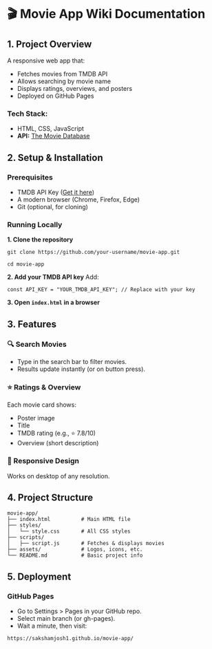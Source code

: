 # 🎬 Movie App Wiki Documentation

## 1. Project Overview

A responsive web app that:
* Fetches movies from TMDB API
* Allows searching by movie name
* Displays ratings, overviews, and posters
* Deployed on GitHub Pages

### Tech Stack:

* HTML, CSS, JavaScript
* **API:** [The Movie Database](https://www.themoviedb.org/)

## 2. Setup & Installation

### Prerequisites

* TMDB API Key ([Get it here](https://www.themoviedb.org/settings/api))
* A modern browser (Chrome, Firefox, Edge)
*  Git (optional, for cloning)

### Running Locally

**1. Clone the repository**

```
git clone https://github.com/your-username/movie-app.git
```
```
cd movie-app
```

**2. Add your TMDB API key**
Add:
```
const API_KEY = "YOUR_TMDB_API_KEY"; // Replace with your key
```

**3. Open `index.html` in a browser**

## 3. Features

### 🔍 Search Movies
* Type in the search bar to filter movies.
* Results update instantly (or on button press).

### ⭐ Ratings & Overview

Each movie card shows:
* Poster image
* Title
* TMDB rating (e.g., ⭐ 7.8/10)
* Overview (short description)

### 🎥 Responsive Design
Works on desktop of any resolution.



## 4. Project Structure

```
movie-app/  
├── index.html          # Main HTML file  
├── styles/  
│   └── style.css       # All CSS styles  
├── scripts/  
│   ├── script.js       # Fetches & displays movies 
├── assets/             # Logos, icons, etc.  
└── README.md           # Basic project info  
```


## 5. Deployment

### GitHub Pages

* Go to Settings > Pages in your GitHub repo.
* Select main branch (or gh-pages).
* Wait a minute, then visit:
```
https://sakshamjosh1.github.io/movie-app/
```



